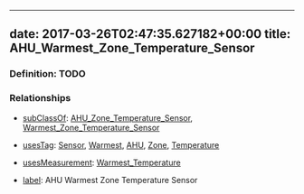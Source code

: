 
---
date: 2017-03-26T02:47:35.627182+00:00
title: AHU_Warmest_Zone_Temperature_Sensor
---
### Definition: TODO

### Relationships

* [subClassOf](http://www.w3.org/2000/01/rdf-schema#subClassOf): [AHU_Zone_Temperature_Sensor](https://brickschema.org/schema/1.0/Brick#AHU_Zone_Temperature_Sensor), [Warmest_Zone_Temperature_Sensor](https://brickschema.org/schema/1.0/Brick#Warmest_Zone_Temperature_Sensor)

* [usesTag](https://brickschema.org/schema/1.0/BrickFrame#usesTag): [Sensor](https://brickschema.org/schema/1.0/BrickTag#Sensor), [Warmest](https://brickschema.org/schema/1.0/BrickTag#Warmest), [AHU](https://brickschema.org/schema/1.0/BrickTag#AHU), [Zone](https://brickschema.org/schema/1.0/BrickTag#Zone), [Temperature](https://brickschema.org/schema/1.0/BrickTag#Temperature)

* [usesMeasurement](https://brickschema.org/schema/1.0/BrickFrame#usesMeasurement): [Warmest_Temperature](https://brickschema.org/schema/1.0/Brick#Warmest_Temperature)

* [label](http://www.w3.org/2000/01/rdf-schema#label): AHU Warmest Zone Temperature Sensor
